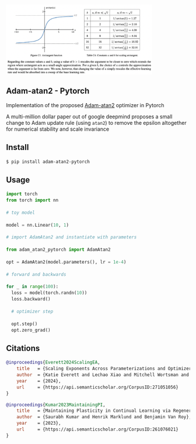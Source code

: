 <img src="./adam-atan2.png" width="400px"></img>

## Adam-atan2 - Pytorch

Implementation of the proposed <a href="https://arxiv.org/abs/2407.05872">Adam-atan2</a> optimizer in Pytorch

A multi-million dollar paper out of google deepmind proposes a small change to Adam update rule (using `atan2`) to remove the epsilon altogether for numerical stability and scale invariance

## Install

```bash
$ pip install adam-atan2-pytorch
```

## Usage

```python
import torch
from torch import nn

# toy model

model = nn.Linear(10, 1)

# import AdamAtan2 and instantiate with parameters

from adam_atan2_pytorch import AdamAtan2

opt = AdamAtan2(model.parameters(), lr = 1e-4)

# forward and backwards

for _ in range(100):
  loss = model(torch.randn(10))
  loss.backward()

  # optimizer step

  opt.step()
  opt.zero_grad()
```

## Citations

```bibtex
@inproceedings{Everett2024ScalingEA,
    title   = {Scaling Exponents Across Parameterizations and Optimizers},
    author  = {Katie Everett and Lechao Xiao and Mitchell Wortsman and Alex Alemi and Roman Novak and Peter J. Liu and Izzeddin Gur and Jascha Narain Sohl-Dickstein and Leslie Pack Kaelbling and Jaehoon Lee and Jeffrey Pennington},
    year    = {2024},
    url     = {https://api.semanticscholar.org/CorpusID:271051056}
}
```

```bibtex
@inproceedings{Kumar2023MaintainingPI,
    title   = {Maintaining Plasticity in Continual Learning via Regenerative Regularization},
    author  = {Saurabh Kumar and Henrik Marklund and Benjamin Van Roy},
    year    = {2023},
    url     = {https://api.semanticscholar.org/CorpusID:261076021}
}
```
